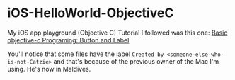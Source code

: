 # iOS-HelloWorld-ObjectiveC
My iOS app playground (Objective C)
Tutorial I followed was this one: [Basic objective-c Programing: Button and Label](https://www.youtube.com/watch?v=gEAAiYGjTMA)

You'll notice that some files have the label `Created by <someone-else-who-is-not-Catzie>` and that's because of the previous owner of the Mac I'm using. He's now in Maldives.

